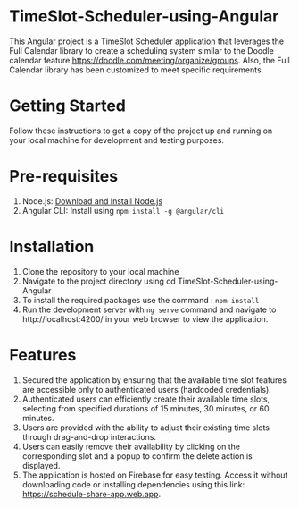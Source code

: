 # TimeSlot-Scheduler-using-Angular

This Angular project is a TimeSlot Scheduler application that leverages the Full Calendar library to create a scheduling system similar to the Doodle calendar feature https://doodle.com/meeting/organize/groups. Also, the Full Calendar library has been customized to meet specific requirements.

# Getting Started

Follow these instructions to get a copy of the project up and running on your local machine for development and testing purposes.

# Pre-requisites
1. Node.js: [Download and Install Node.js](https://nodejs.org/)
2. Angular CLI: Install using `npm install -g @angular/cli`

# Installation
1. Clone the repository to your local machine
2. Navigate to the project directory using cd TimeSlot-Scheduler-using-Angular
3. To install the required packages use the command : `npm install`
4. Run the development server with `ng serve` command and navigate to http://localhost:4200/ in your web browser to view the application.

# Features
1. Secured the application by ensuring that the available time slot features are accessible only to authenticated users (hardcoded credentials).
2. Authenticated users can efficiently create their available time slots, selecting from specified durations of 15 minutes, 30 minutes, or 60 minutes.
3. Users are provided with the ability to adjust their existing time slots through drag-and-drop interactions.
4. Users can easily remove their availability by clicking on the corresponding slot and a popup to confirm the delete action is displayed.
5. The application is hosted on Firebase for easy testing. Access it without downloading code or installing dependencies using this link: https://schedule-share-app.web.app.



